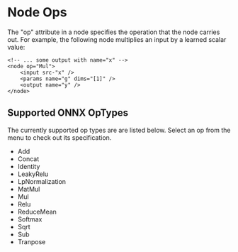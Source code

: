 # Node Ops

The "op" attribute in a node specifies the operation that the node carries out. For example, the following node multiplies an input by a learned scalar value:

```
<!-- ... some output with name="x" -->
<node op="Mul">
    <input src-"x" />
    <params name="g" dims="[1]" />
    <output name="y" />
</node>
```

## Supported ONNX OpTypes

The currently supported op types are are listed below. Select an op from the menu to check out its specification.

- Add
- Concat
- Identity
- LeakyRelu
- LpNormalization
- MatMul
- Mul
- Relu
- ReduceMean
- Softmax
- Sqrt
- Sub
- Tranpose
